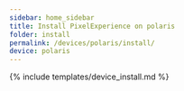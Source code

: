 ```yaml
---
sidebar: home_sidebar
title: Install PixelExperience on polaris
folder: install
permalink: /devices/polaris/install/
device: polaris
---
```

{% include templates/device_install.md %}
